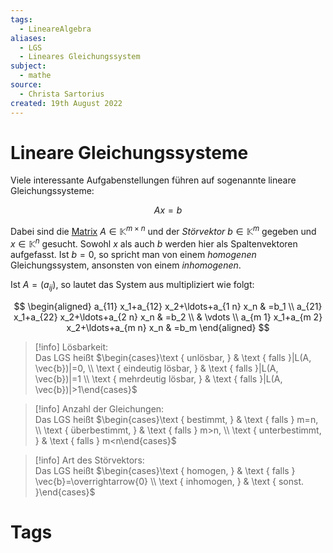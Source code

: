 ```yaml
---
tags:
  - LineareAlgebra
aliases:
  - LGS
  - Lineares Gleichungssystem
subject:
  - mathe
source:
  - Christa Sartorius
created: 19th August 2022
---
```


# Lineare Gleichungssysteme

Viele interessante Aufgabenstellungen führen auf sogenannte lineare Gleichungssysteme:

$$
A x=b
$$

Dabei sind die [Matrix](Matrix.md) $A \in \mathbb{K}^{m \times n}$ und der *Störvektor* $b \in \mathbb{K}^m$ gegeben und $x \in \mathbb{K}^n$ gesucht. Sowohl $x$ als auch $b$ werden hier als Spaltenvektoren aufgefasst. Ist $b=0$, so spricht man von einem *homogenen* Gleichungssystem, ansonsten von einem *inhomogenen*.  

Ist $A=\left(a_{i j}\right)$, so lautet das System aus multipliziert wie folgt:

$$
\begin{aligned}
a_{11} x_1+a_{12} x_2+\ldots+a_{1 n} x_n & =b_1 \\
a_{21} x_1+a_{22} x_2+\ldots+a_{2 n} x_n & =b_2 \\
& \vdots \\
a_{m 1} x_1+a_{m 2} x_2+\ldots+a_{m n} x_n & =b_m
\end{aligned}
$$

> [!info] Lösbarkeit:  
> Das LGS heißt $\begin{cases}\text { unlösbar, } & \text { falls }|L(A, \vec{b})|=0, \\ \text { eindeutig lösbar, } & \text { falls }|L(A, \vec{b})|=1 \\ \text { mehrdeutig lösbar, } & \text { falls }|L(A, \vec{b})|>1\end{cases}$

> [!info] Anzahl der Gleichungen:  
> Das LGS heißt $\begin{cases}\text { bestimmt, } & \text { falls } m=n, \\ \text { überbestimmt, } & \text { falls } m>n, \\ \text { unterbestimmt, } & \text { falls } m<n\end{cases}$

> [!info] Art des Störvektors:  
> Das LGS heißt $\begin{cases}\text { homogen, } & \text { falls } \vec{b}=\overrightarrow{0} \\ \text { inhomogen, } & \text { sonst. }\end{cases}$

# Tags